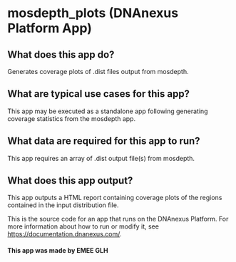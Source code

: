 <!-- dx-header -->

# mosdepth_plots (DNAnexus Platform App)

## What does this app do?
Generates coverage plots of .dist files output from mosdepth.

## What are typical use cases for this app?
This app may be executed as a standalone app following generating coverage statistics from the mosdepth app.

## What data are required for this app to run?
This app requires an array of .dist output file(s) from mosdepth.

## What does this app output?
This app outputs a HTML report containing coverage plots of the  regions contained in the input distribution file.

This is the source code for an app that runs on the DNAnexus Platform.
For more information about how to run or modify it, see
https://documentation.dnanexus.com/.

#### This app was made by EMEE GLH
